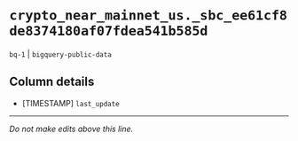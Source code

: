 # `crypto_near_mainnet_us._sbc_ee61cf8de8374180af07fdea541b585d`
`bq-1` | `bigquery-public-data`

## Column details
* [TIMESTAMP] `last_update`

-------------------------------------------------------------------------------
*Do not make edits above this line.*
